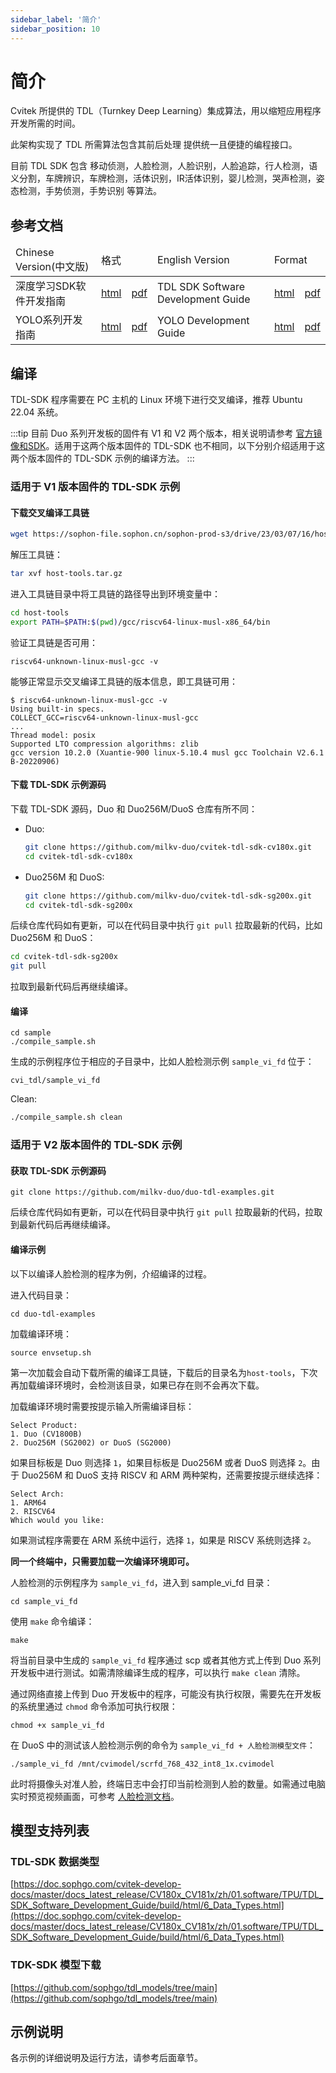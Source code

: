 ```yaml
---
sidebar_label: '简介'
sidebar_position: 10
---
```


# 简介

Cvitek 所提供的 TDL（Turnkey Deep Learning）集成算法，用以缩短应用程序开发所需的时间。

此架构实现了 TDL 所需算法包含其前后处理 提供统一且便捷的编程接口。

目前 TDL SDK 包含 移动侦测，人脸检测，人脸识别，人脸追踪，行人检测，语义分割，车牌辨识，车牌检测，活体识别，IR活体识别，婴儿检测，哭声检测，姿态检测，手势侦测，手势识别 等算法。

## 参考文档

<table>
<thead>
  <tr>
    <td>Chinese Version(中文版)</td>
    <td colspan="2">格式</td>
    <td>English Version</td>
    <td colspan="2">Format</td>
  </tr>
</thead>
<tbody>
	<tr>
    <td>深度学习SDK软件开发指南</td>
    <td><a href="http://doc.sophgo.com/cvitek-develop-docs/master/docs_latest_release/CV180x_CV181x/zh/01.software/TPU/TDL_SDK_Software_Development_Guide/build/html/index.html">html</a></td>
    <td><a href="https://doc.sophgo.com/cvitek-develop-docs/master/docs_latest_release/CV180x_CV181x/zh/01.software/TPU/TDL_SDK_Software_Development_Guide/build/TDLSDKSoftwareDevelopmentGuide_zh.pdf">pdf</a></td>
    <td>TDL SDK Software Development Guide</td>
    <td><a href="http://doc.sophgo.com/cvitek-develop-docs/master/docs_latest_release/CV180x_CV181x/en/01.software/TPU/TDL_SDK_Software_Development_Guide/build/html/index.html">html</a></td>
    <td><a href="http://doc.sophgo.com/cvitek-develop-docs/master/docs_latest_release/CV180x_CV181x/en/01.software/TPU/TDL_SDK_Software_Development_Guide/build/TDLSDKSoftwareDevelopmentGuide_en.pdf">pdf</a></td>
  </tr>
  <tr>
    <td>YOLO系列开发指南</td>
    <td><a href="http://doc.sophgo.com/cvitek-develop-docs/master/docs_latest_release/CV180x_CV181x/zh/01.software/TPU/YOLO_Development_Guide/build/html/index.html">html</a></td>
    <td><a href="http://doc.sophgo.com/cvitek-develop-docs/master/docs_latest_release/CV180x_CV181x/zh/01.software/TPU/YOLO_Development_Guide/build/YOLODevelopmentGuide_zh.pdf">pdf</a></td>
    <td>YOLO Development Guide</td>
    <td><a href="http://doc.sophgo.com/cvitek-develop-docs/master/docs_latest_release/CV180x_CV181x/en/01.software/TPU/YOLO_Development_Guide/build/html/index.html">html</a></td>
    <td><a href="http://doc.sophgo.com/cvitek-develop-docs/master/docs_latest_release/CV180x_CV181x/en/01.software/TPU/YOLO_Development_Guide/build/YOLODevelopmentGuide_en.pdf">pdf</a></td>
  </tr>
</tbody>
</table>

## 编译

TDL-SDK 程序需要在 PC 主机的 Linux 环境下进行交叉编译，推荐 Ubuntu 22.04 系统。

:::tip
目前 Duo 系列开发板的固件有 V1 和 V2 两个版本，相关说明请参考 [官方镜像和SDK](https://milkv.io/zh/docs/duo/resources/image-sdk)。适用于这两个版本固件的 TDL-SDK 也不相同，以下分别介绍适用于这两个版本固件的 TDL-SDK 示例的编译方法。
:::

### 适用于 V1 版本固件的 TDL-SDK 示例

#### 下载交叉编译工具链

```bash
wget https://sophon-file.sophon.cn/sophon-prod-s3/drive/23/03/07/16/host-tools.tar.gz
```
解压工具链：
```bash
tar xvf host-tools.tar.gz
```
进入工具链目录中将工具链的路径导出到环境变量中：
```bash
cd host-tools
export PATH=$PATH:$(pwd)/gcc/riscv64-linux-musl-x86_64/bin
```
验证工具链是否可用：
```
riscv64-unknown-linux-musl-gcc -v
```
能够正常显示交叉编译工具链的版本信息，即工具链可用：
```
$ riscv64-unknown-linux-musl-gcc -v
Using built-in specs.
COLLECT_GCC=riscv64-unknown-linux-musl-gcc
...
Thread model: posix
Supported LTO compression algorithms: zlib
gcc version 10.2.0 (Xuantie-900 linux-5.10.4 musl gcc Toolchain V2.6.1 B-20220906)
```

#### 下载 TDL-SDK 示例源码

下载 TDL-SDK 源码，Duo 和 Duo256M/DuoS 仓库有所不同：

- Duo:
  ```bash
  git clone https://github.com/milkv-duo/cvitek-tdl-sdk-cv180x.git
  cd cvitek-tdl-sdk-cv180x
  ```
- Duo256M 和 DuoS:
  ```bash
  git clone https://github.com/milkv-duo/cvitek-tdl-sdk-sg200x.git
  cd cvitek-tdl-sdk-sg200x
  ```

后续仓库代码如有更新，可以在代码目录中执行 `git pull` 拉取最新的代码，比如 Duo256M 和 DuoS：
```bash
cd cvitek-tdl-sdk-sg200x
git pull
```
拉取到最新代码后再继续编译。

#### 编译

```
cd sample
./compile_sample.sh
```
生成的示例程序位于相应的子目录中，比如人脸检测示例 `sample_vi_fd` 位于：
```
cvi_tdl/sample_vi_fd
```

Clean:
```bash
./compile_sample.sh clean
```

### 适用于 V2 版本固件的 TDL-SDK 示例

#### 获取 TDL-SDK 示例源码

```
git clone https://github.com/milkv-duo/duo-tdl-examples.git
```

后续仓库代码如有更新，可以在代码目录中执行 `git pull` 拉取最新的代码，拉取到最新代码后再继续编译。

#### 编译示例

以下以编译人脸检测的程序为例，介绍编译的过程。

进入代码目录：
```
cd duo-tdl-examples
```

加载编译环境：
```
source envsetup.sh
```
第一次加载会自动下载所需的编译工具链，下载后的目录名为`host-tools`，下次再加载编译环境时，会检测该目录，如果已存在则不会再次下载。

加载编译环境时需要按提示输入所需编译目标：
```
Select Product:
1. Duo (CV1800B)
2. Duo256M (SG2002) or DuoS (SG2000)
```
如果目标板是 Duo 则选择 `1`，如果目标板是 Duo256M 或者 DuoS 则选择 `2`。由于 Duo256M 和 DuoS 支持 RISCV 和 ARM 两种架构，还需要按提示继续选择：
```
Select Arch:
1. ARM64
2. RISCV64
Which would you like:
```
如果测试程序需要在 ARM 系统中运行，选择 `1`，如果是 RISCV 系统则选择 `2`。

**同一个终端中，只需要加载一次编译环境即可。**

人脸检测的示例程序为 `sample_vi_fd`，进入到 sample_vi_fd 目录：
```
cd sample_vi_fd
```
使用 `make` 命令编译：
```
make
```
将当前目录中生成的 `sample_vi_fd` 程序通过 scp 或者其他方式上传到 Duo 系列开发板中进行测试。如需清除编译生成的程序，可以执行 `make clean` 清除。

通过网络直接上传到 Duo 开发板中的程序，可能没有执行权限，需要先在开发板的系统里通过 `chmod` 命令添加可执行权限：
```
chmod +x sample_vi_fd
```

在 DuoS 中的测试该人脸检测示例的命令为 `sample_vi_fd + 人脸检测模型文件`：
```
./sample_vi_fd /mnt/cvimodel/scrfd_768_432_int8_1x.cvimodel
```
此时将摄像头对准人脸，终端日志中会打印当前检测到人脸的数量。如需通过电脑实时预览视频画面，可参考 [人脸检测文档](https://milkv.io/zh/docs/duo/application-development/tdl-sdk/tdl-sdk-face-detection)。

## 模型支持列表

### TDL-SDK 数据类型

[https://doc.sophgo.com/cvitek-develop-docs/master/docs_latest_release/CV180x_CV181x/zh/01.software/TPU/TDL_SDK_Software_Development_Guide/build/html/6_Data_Types.html](https://doc.sophgo.com/cvitek-develop-docs/master/docs_latest_release/CV180x_CV181x/zh/01.software/TPU/TDL_SDK_Software_Development_Guide/build/html/6_Data_Types.html)

### TDK-SDK 模型下载

[https://github.com/sophgo/tdl_models/tree/main](https://github.com/sophgo/tdl_models/tree/main)

## 示例说明

各示例的详细说明及运行方法，请参考后面章节。
